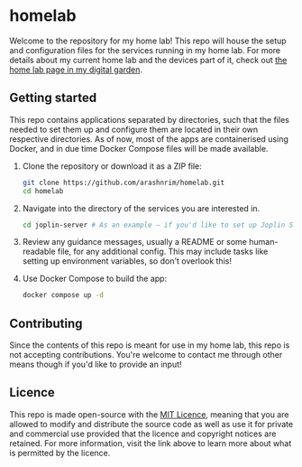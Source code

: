 # homelab

Welcome to the repository for my home lab! This repo will house the setup and configuration files for the services running in my home lab. For more details about my current home lab and the devices part of it, check out [the home lab page in my digital garden](https://garden.arash.codes/projects/homelabbing).

## Getting started

This repo contains applications separated by directories, such that the files needed to set them up and configure them are located in their own respective directories. As of now, most of the apps are containerised using Docker, and in due time Docker Compose files will be made available.

1. Clone the repository or download it as a ZIP file:

   ```sh
   git clone https://github.com/arashnrim/homelab.git
   cd homelab
   ```

2. Navigate into the directory of the services you are interested in.

   ```sh
   cd joplin-server # As an example — if you'd like to set up Joplin Server
   ```

3. Review any guidance messages, usually a README or some human-readable file, for any additional config. This may include tasks like setting up environment variables, so don't overlook this!

4. Use Docker Compose to build the app:

   ```sh
   docker compose up -d
   ```

## Contributing

Since the contents of this repo is meant for use in my home lab, this repo is not accepting contributions. You're welcome to contact me through other means though if you'd like to provide an input!

## Licence

This repo is made open-source with the [MIT Licence](https://github.com/arashnrim/homelab/blob/main/LICENSE.md), meaning that you are allowed to modify and distribute the source code as well as use it for private and commercial use provided that the licence and copyright notices are retained. For more information, visit the link above to learn more about what is permitted by the licence.
